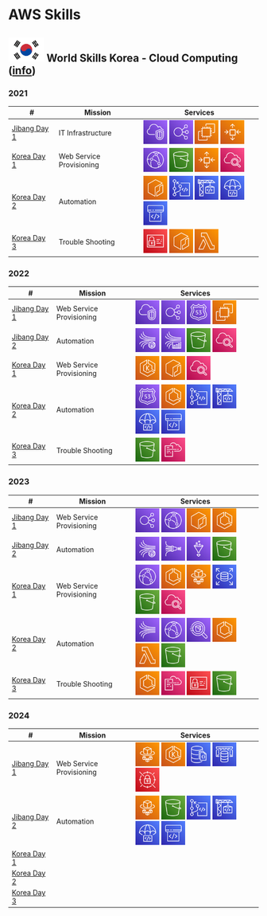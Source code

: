 # AWS Skills

## <img src="/images/korea_flag.png" alt="[KR]" height="48" /> World Skills Korea - Cloud Computing ([info](https://meister.hrdkorea.or.kr/sub/3/2/1/20160512110924569100_view.do))

### 2021
| # | Mission | Services |
| ------------- | ------------- | ------------- |
| [Jibang Day 1](https://github.com/AWS-Skills/2021/tree/main/jibang/day1)  | IT Infrastructure | <img src="/images/vpc.svg" alt="" height="48" /> <img src="/images/elb.svg" alt="" height="48" /> <img src="/images/ec2.svg" alt="" height="48" /> <img src="/images/asg.svg" alt="" height="48" /> |
| [Korea Day 1](https://github.com/AWS-Skills/2021/tree/main/korea/day1)  | Web Service Provisioning | <img src="/images/cloudfront.svg" alt="" height="48" /> <img src="/images/s3.svg" alt="" height="48" /> <img src="/images/asg.svg" alt="" height="48" /> <img src="/images/cloudwatch.svg" alt="" height="48" /> |
| [Korea Day 2](https://github.com/AWS-Skills/2021/tree/main/korea/day2)  | Automation | <img src="/images/ecr.svg" alt="" height="48" /> <img src="/images/codecommit.svg" alt="" height="48" /> <img src="/images/codebuild.svg" alt="" height="48" /> <img src="/images/codedeploy.svg" alt="" height="48" /> <img src="/images/codepipeline.svg" alt="" height="48" /> |
| [Korea Day 3](https://github.com/AWS-Skills/2021/tree/main/korea/day3)  | Trouble Shooting | <img src="/images/iam.svg" alt="" height="48" /> <img src="/images/ecr.svg" alt="" height="48" /> <img src="/images/lambda.svg" alt="" height="48" />  |

### 2022
| # | Mission | Services |
| ------------- | ------------- | ------------- |
| [Jibang Day 1](https://github.com/AWS-Skills/2022/tree/main/jibang/day1) | Web Service Provisioning | <img src="/images/vpc.svg" alt="" height="48" /> <img src="/images/elb.svg" alt="" height="48" /> <img src="/images/route53.svg" alt="" height="48" /> <img src="/images/ec2.svg" alt="" height="48" /> |
| [Jibang Day 2](https://github.com/AWS-Skills/2022/tree/main/jibang/day2) | Automation | <img src="/images/kinesisdatastreams.svg" alt="" height="48" /> <img src="/images/kinesisdataanalytics.svg" alt="" height="48" /> <img src="/images/s3.svg" alt="" height="48" /> <img src="/images/cloudwatch.svg" alt="" height="48" /> |
| [Korea Day 1](https://github.com/AWS-Skills/2022/tree/main/korea/day1)  | Web Service Provisioning | <img src="/images/eks.svg" alt="" height="48" /> <img src="/images/ecr.svg" alt="" height="48" /> <img src="/images/cloudwatch.svg" alt="" height="48" /> |
| [Korea Day 2](https://github.com/AWS-Skills/2022/tree/main/korea/day2) | Automation | <img src="/images/route53.svg" alt="" height="48" /> <img src="/images/ecs.svg" alt="" height="48" /> <img src="/images/codecommit.svg" alt="" height="48" /> <img src="/images/codebuild.svg" alt="" height="48" /> <img src="/images/codedeploy.svg" alt="" height="48" /> <img src="/images/codepipeline.svg" alt="" height="48" /> |
| [Korea Day 3](https://github.com/AWS-Skills/2022/tree/main/korea/day3) | Trouble Shooting | <img src="/images/s3.svg" alt="" height="48" /> <img src="/images/cloudformation.svg" alt="" height="48" /> |

### 2023
| # | Mission | Services |
| ------------- | ------------- | ------------- |
| [Jibang Day 1](https://github.com/AWS-Skills/2023/tree/main/jibang/day1) | Web Service Provisioning | <img src="/images/elb.svg" alt="" height="48" /> <img src="/images/cloudfront.svg" alt="" height="48" /> <img src="/images/ecr.svg" alt="" height="48" /> <img src="/images/ecs.svg" alt="" height="48" /> |
| [Jibang Day 2](https://github.com/AWS-Skills/2023/tree/main/jibang/day2) | Automation | <img src="/images/kinesisdatastreams.svg" alt="" height="48" /> <img src="/images/kinesisfirehose.svg" alt="" height="48" /> <img src="/images/glue.svg" alt="" height="48" /> <img src="/images/s3.svg" alt="" height="48" /> |
| [Korea Day 1](https://github.com/AWS-Skills/2023/tree/main/korea/day1)  | Web Service Provisioning | <img src="/images/cloudfront.svg" alt="" height="48" /> <img src="/images/ecs.svg" alt="" height="48" /> <img src="/images/fargate.svg" alt="" height="48" /> <img src="/images/rds.svg" alt="" height="48" /> <img src="/images/s3.svg" alt="" height="48" /> <img src="/images/cloudwatch.svg" alt="" height="48" /> |
| [Korea Day 2](https://github.com/AWS-Skills/2023/tree/main/korea/day2) | Automation | <img src="/images/kinesis.svg" alt="" height="48" /> <img src="/images/cloudfront.svg" alt="" height="48" /> <img src="/images/athena.svg" alt="" height="48" /> <img src="/images/ecs.svg" alt="" height="48" /> <img src="/images/lambda.svg" alt="" height="48" /> <img src="/images/s3.svg" alt="" height="48" /> |
| [Korea Day 3](https://github.com/AWS-Skills/2023/tree/main/korea/day3) | Trouble Shooting | <img src="/images/ecs.svg" alt="" height="48" /> <img src="/images/cloudformation.svg" alt="" height="48" /> <img src="/images/iam.svg" alt="" height="48" /> <img src="/images/s3.svg" alt="" height="48" /> |
 
### 2024
| # | Mission | Services |
| ------------- | ------------- | ------------- |
| [Jibang Day 1](https://github.com/AWS-Skills/2024/tree/main/jibang/day1) | Web Service Provisioning | <img src="/images/fargate.svg" alt="" height="48" /> <img src="/images/eks.svg" alt="" height="48" /> <img src="/images/documentdb.svg" alt="" height="48" /> <img src="/images/elasticache.svg" alt="" height="48" /> <img src="/images/secretsmanager.svg" alt="" height="48" /> |
| [Jibang Day 2](https://github.com/AWS-Skills/2024/tree/main/jibang/day2) | Automation | <img src="/images/fargate.svg" alt="" height="48" /> <img src="/images/s3.svg" alt="" height="48" /> <img src="/images/codecommit.svg" alt="" height="48" /> <img src="/images/codebuild.svg" alt="" height="48" /> <img src="/images/codedeploy.svg" alt="" height="48" /> <img src="/images/codepipeline.svg" alt="" height="48" /> |
| [Korea Day 1](https://github.com/AWS-Skills/2024/tree/main/korea/day1) | | |
| [Korea Day 2](https://github.com/AWS-Skills/2024/tree/main/korea/day2) | | |
| [Korea Day 3](https://github.com/AWS-Skills/2024/tree/main/korea/day3) | | |
